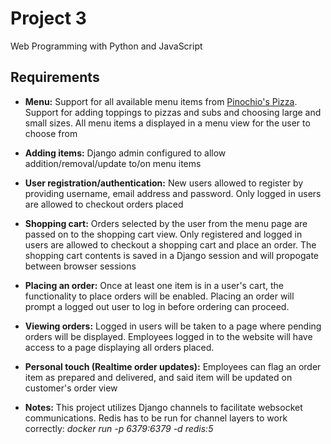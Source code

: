 # Project 3

Web Programming with Python and JavaScript

## Requirements

* **Menu:** Support for all available menu items from [Pinochio's Pizza](http://www.pinocchiospizza.net/menu.html). Support for adding toppings to pizzas and subs and choosing large and small sizes. All menu items a displayed in a menu view for the user to choose from

* **Adding items:** Django admin configured to allow addition/removal/update to/on menu items

* **User registration/authentication:** New users allowed to register by providing username, email address and password. Only logged in users are allowed to checkout orders placed

* **Shopping cart:** Orders selected by the user from the menu page are passed on to the shopping cart view. Only registered and logged in users are allowed to checkout a shopping cart and place an order. The shopping cart contents is saved in a Django session and will propogate between browser sessions

* **Placing an order:** Once at least one item is in a user's cart, the functionality to place orders will be enabled. Placing an order will prompt a logged out user to log in before ordering can proceed. 

* **Viewing orders:** Logged in users will be taken to a page where pending orders will be displayed. Employees logged in to the website will have access to a page displaying all orders placed.

* **Personal touch (Realtime order updates):** Employees can flag an order item as prepared and delivered, and said item will be updated on customer's order view


* **Notes:** This project utilizes Django channels to facilitate websocket communications. Redis has to be run for channel layers to work correctly: *docker run -p 6379:6379 -d redis:5*